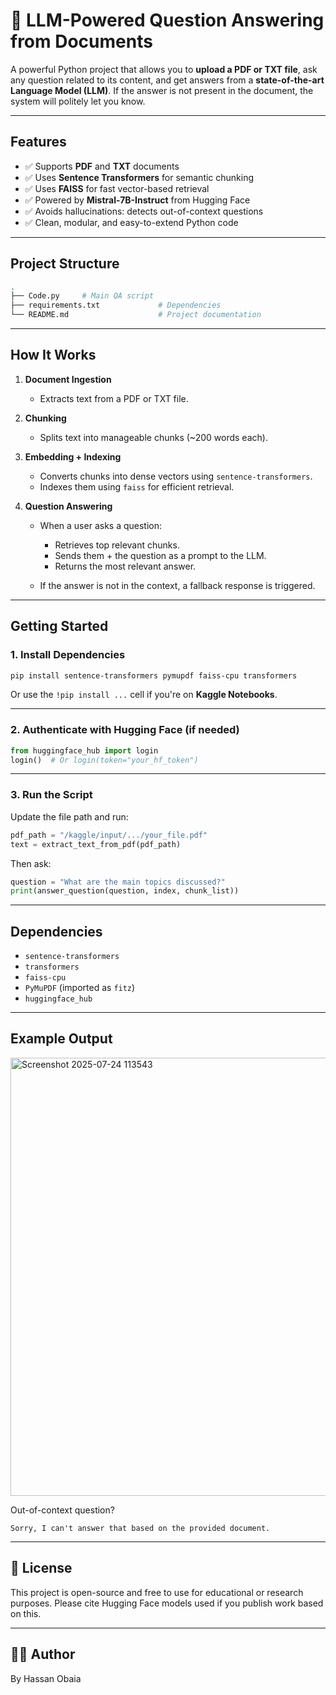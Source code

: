 # 📄 LLM-Powered Question Answering from Documents

A powerful Python project that allows you to **upload a PDF or TXT file**, ask any question related to its content, and get answers from a **state-of-the-art Language Model (LLM)**. If the answer is not present in the document, the system will politely let you know.

---

##  Features

- ✅ Supports **PDF** and **TXT** documents
- ✅ Uses **Sentence Transformers** for semantic chunking
- ✅ Uses **FAISS** for fast vector-based retrieval
- ✅ Powered by **Mistral-7B-Instruct** from Hugging Face
- ✅ Avoids hallucinations: detects out-of-context questions
- ✅ Clean, modular, and easy-to-extend Python code

---

##  Project Structure

```bash
.
├── Code.py     # Main QA script
├── requirements.txt             # Dependencies
└── README.md                    # Project documentation
```

---

##  How It Works

1. **Document Ingestion**

   * Extracts text from a PDF or TXT file.
2. **Chunking**

   * Splits text into manageable chunks (\~200 words each).
3. **Embedding + Indexing**

   * Converts chunks into dense vectors using `sentence-transformers`.
   * Indexes them using `faiss` for efficient retrieval.
4. **Question Answering**

   * When a user asks a question:

     * Retrieves top relevant chunks.
     * Sends them + the question as a prompt to the LLM.
     * Returns the most relevant answer.
   * If the answer is not in the context, a fallback response is triggered.

---

##  Getting Started

### 1. Install Dependencies

```bash
pip install sentence-transformers pymupdf faiss-cpu transformers
```

Or use the `!pip install ...` cell if you're on **Kaggle Notebooks**.

---

### 2. Authenticate with Hugging Face (if needed)

```python
from huggingface_hub import login
login()  # Or login(token="your_hf_token")
```

---

### 3. Run the Script

Update the file path and run:

```python
pdf_path = "/kaggle/input/.../your_file.pdf"
text = extract_text_from_pdf(pdf_path)
```

Then ask:

```python
question = "What are the main topics discussed?"
print(answer_question(question, index, chunk_list))
```

---

##  Dependencies

* `sentence-transformers`
* `transformers`
* `faiss-cpu`
* `PyMuPDF` (imported as `fitz`)
* `huggingface_hub`

---
##  Example Output
<img width="1278" height="701" alt="Screenshot 2025-07-24 113543" src="https://github.com/user-attachments/assets/1c8be6df-44fb-41cc-b658-156da58204bb" />

Out-of-context question?

```text
Sorry, I can't answer that based on the provided document.
```

---

## 📄 License

This project is open-source and free to use for educational or research purposes. Please cite Hugging Face models used if you publish work based on this.

---

## 🙋‍♂️ Author

By Hassan Obaia


